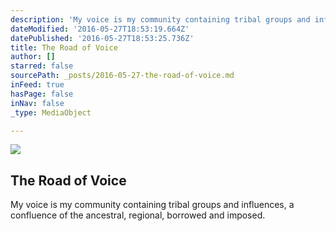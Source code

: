 ```yaml
---
description: 'My voice is my community containing tribal groups and influences, a confluence of the ancestral, regional, borrowed and imposed.'
dateModified: '2016-05-27T18:53:19.664Z'
datePublished: '2016-05-27T18:53:25.736Z'
title: The Road of Voice
author: []
starred: false
sourcePath: _posts/2016-05-27-the-road-of-voice.md
inFeed: true
hasPage: false
inNav: false
_type: MediaObject

---
```

<article style=""><img src="https://the-grid-user-content.s3-us-west-2.amazonaws.com/5f081a52-729b-4e0c-ba33-a17a7b1767e8.jpg" /><h1>The Road of Voice</h1><p>My voice is my community containing tribal groups and influences, a confluence of the ancestral, regional, borrowed and imposed.</p></article>
